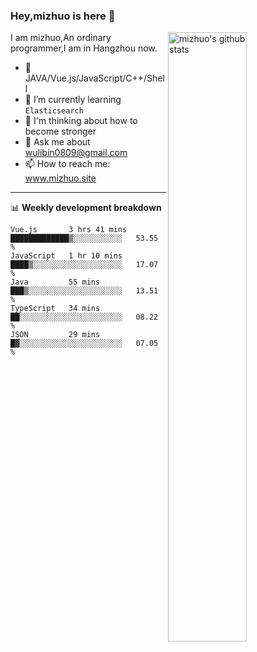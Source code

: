 ### Hey,mizhuo is here 👋

<img align="right" alt="mizhuo's github stats" width="50%" src="https://github-readme-stats.vercel.app/api?username=mizhuo&theme=tokyonight&show_icons=true">

I am mizhuo,An ordinary programmer,I am in Hangzhou now.

- 🔭 JAVA/Vue.js/JavaScript/C++/Shell
- 🌱 I’m currently learning `Elasticsearch`
- 🤔 I'm thinking about how to become stronger
- 💬 Ask me about wulibin0809@gmail.com
- 📫 How to reach me: www.mizhuo.site

---
📊 **Weekly development breakdown**

<!--START_SECTION:waka-->
```text
Vue.js       3 hrs 41 mins   █████████████▒░░░░░░░░░░░   53.55 % 
JavaScript   1 hr 10 mins    ████▒░░░░░░░░░░░░░░░░░░░░   17.07 % 
Java         55 mins         ███▒░░░░░░░░░░░░░░░░░░░░░   13.51 % 
TypeScript   34 mins         ██░░░░░░░░░░░░░░░░░░░░░░░   08.22 % 
JSON         29 mins         █▓░░░░░░░░░░░░░░░░░░░░░░░   07.05 % 
```
<!--END_SECTION:waka-->
